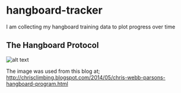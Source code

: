# hangboard-tracker

I am collecting my hangboard training data to plot progress over time

## The Hangboard Protocol

![alt text](http://3.bp.blogspot.com/-6H0IjUMrM4w/U2ucZOzBIqI/AAAAAAAAAcE/huvQ4G45Z5M/s1600/hangboardprogram_rev1.jpg)

The image was used from this blog at;
http://chrisclimbing.blogspot.com/2014/05/chris-webb-parsons-hangboard-program.html
